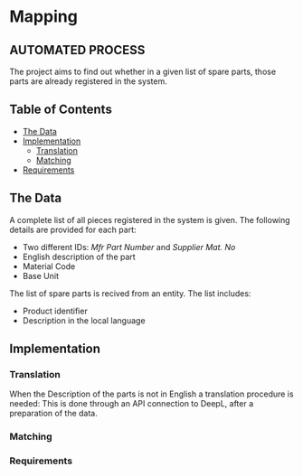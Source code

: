 # Mapping
## AUTOMATED PROCESS
The project aims to find out whether in a given list of spare parts, those parts are already registered in the system.

## Table of Contents
- [The Data](#The-Data)
- [Implementation](#Implementation)
    - [Translation](#Translation)
    - [Matching](#Matching)
- [Requirements](#Requirements)

## The Data
A complete list of all pieces registered in the system is given. The following details are provided for each part:
- Two different IDs: _Mfr Part Number_ and _Supplier Mat. No_
- English description of the part
- Material Code
- Base Unit

The list of spare parts is recived from an entity. The list includes:
- Product identifier
- Description in the local language

## Implementation
### Translation
When the Description of the parts is not in English a translation procedure is needed:
This is done through an API connection to DeepL, after a preparation of the data. 

### Matching


### Requirements

